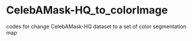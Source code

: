 # CelebAMask-HQ_to_colorImage
codes for change CelebAMask-HQ dataset to a set of color segmentation map
